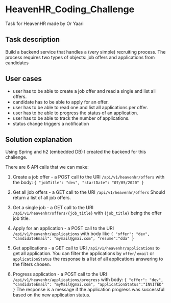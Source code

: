 # HeavenHR_Coding_Challenge

Task for HeavenHR made by Or Yaari

## Task description

Build a backend service that handles a (very simple) recruiting process. 
The process requires two types of objects: job offers and applications from candidates

## User cases

* user has to be able to create a job offer and read a single and list all offers.
* candidate has to be able to apply for an offer.
* user has to be able to read one and list all applications per offer.
* user has to be able to progress the status of an application.
* user has to be able to track the number of applications.
* status change triggers a notification

## Solution explanation

Using Spring and h2 (embedded DB)  I created the backend for this challenge.

There are 6 API calls that we can make:

1. Create a job offer - a POST call to the URI ``/api/v1/heavenhr/offers`` with the body:
``{
    "jobTitle": "dev",
    "startDate": "07/05/2020"
  }``
  
2. Get all job offers - a GET call to the URI ``/api/v1/heavenhr/offers``
Should return a list of all job offers.

3. Get a single job - a GET call to the URI ``/api/v1/heavenhr/offers/{job_title}`` with `{job_title}` being the offer job title.

4. Apply for an application - a POST call to the URI ``/api/v1/heavenhr/applications`` with body like 
``{
    "offer": "dev",
    "candidateEmail": "mymail@gmai.com",
    "resume":"dda"
  }``
  
  5. Get applications - a GET call to URI ``/api/v1/heavenhr/applications`` to get all application.
  You can filter the applications by ``offer``/ ``email`` or ``applicationStatus`` the response is a list of all applications answering to the filters chosen.
  
  6. Progress application - a POST call to the URI ```/api/v1/heavenhr/applications/progress``` with body:
  ``{
       "offer": "dev",
       "candidateEmail": "myMail@gmai.com",
       "applicationStatus":"INVITED"
     }``
     The response is a message if the application progress was successful based on the new application status. 
 